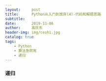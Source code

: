 ```yaml
---
layout:     post
title:      Python从入门到放弃(4)-代码和解题思路
subtitle:   
date:       2019-11-06
author:     高庆东
header-img: img/ceshi.jpg
catalog: true
tags:
    - Python
    - 算法急转弯
    - 递归
---
```


### 递归
